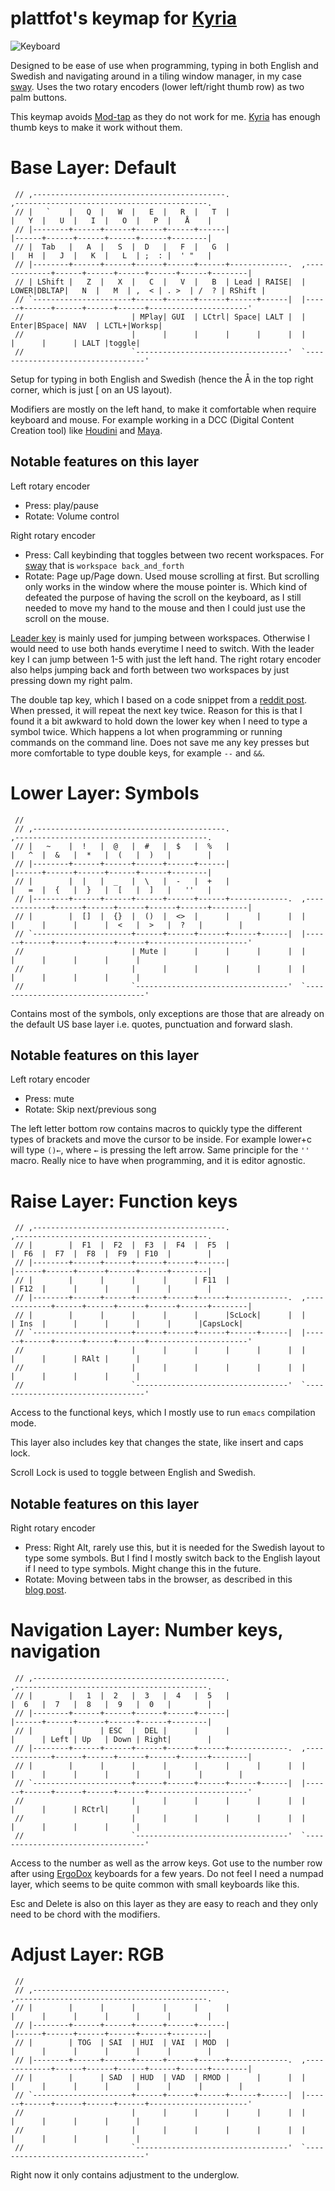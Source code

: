 # plattfot's keymap for [Kyria](https://github.com/splitkb/kyria)

![Keyboard](https://i.imgur.com/Pvsm973l.jpg)

Designed to be ease of use when programming, typing in both English
and Swedish and navigating around in a tiling window manager, in my
case [sway](https://swaywm.org/). Uses the two rotary encoders (lower
left/right thumb row) as two palm buttons.

This keymap avoids [Mod-tap](https://docs.qmk.fm/#/mod_tap) as they do
not work for me. [Kyria](https://github.com/splitkb/kyria) has enough
thumb keys to make it work without them.


# Base Layer: Default
```
 // ,-------------------------------------------.                              ,-------------------------------------------.
 // |   `    |   Q  |   W  |   E  |   R  |   T  |                              |   Y  |   U  |   I  |   O  |   P  |   Å    |
 // |--------+------+------+------+------+------|                              |------+------+------+------+------+--------|
 // |  Tab   |   A  |   S  |  D   |   F  |   G  |                              |   H  |   J  |   K  |   L  | ;  : |  ' "   |
 // |--------+------+------+------+------+------+-------------.  ,-------------+------+------+------+------+------+--------|
 // | LShift |   Z  |   X  |   C  |   V  |   B  | Lead | RAISE|  | LOWER|DBLTAP|   N  |   M  | ,  < | . >  | /  ? | RShift |
 // `----------------------+------+------+------+------+------|  |------+------+------+------+------+----------------------'
 //                        | MPlay| GUI  | LCtrl| Space| LALT |  | Enter|BSpace| NAV  | LCTL+|Worksp|
 //                        |      |      |      |      |      |  |      |      |      | LALT |toggle|
 //                        `----------------------------------'  `----------------------------------'
```

Setup for typing in both English and Swedish (hence the Å in the top
right corner, which is just [ on an US layout).

Modifiers are mostly on the left hand, to make it comfortable when
require keyboard and mouse. For example working in a DCC (Digital
Content Creation tool) like [Houdini](https://www.sidefx.com/) and
[Maya](https://www.autodesk.com/products/maya/overview).

## Notable features on this layer

Left rotary encoder
- Press: play/pause
- Rotate: Volume control

Right rotary encoder
- Press: Call keybinding that toggles between two recent workspaces.
         For [sway](https://swaywm.org/) that is `workspace
         back_and_forth`
- Rotate: Page up/Page down. Used mouse scrolling at first. But
          scrolling only works in the window where the mouse pointer
          is. Which kind of defeated the purpose of having the scroll
          on the keyboard, as I still needed to move my hand to the
          mouse and then I could just use the scroll on the mouse.

[Leader key](https://docs.qmk.fm/#/feature_leader_key) is mainly used
for jumping between workspaces. Otherwise I would need to use both
hands everytime I need to switch. With the leader key I can jump
between 1-5 with just the left hand. The right rotary encoder also
helps jumping back and forth between two workspaces by just pressing
down my right palm.

The double tap key, which I based on a code snippet from a
[reddit post](https://www.reddit.com/r/olkb/comments/citkbx/double_key_press_modifier_qmkwould_work_like/ev9cue8).
When pressed, it will repeat the next key twice. Reason for this is
that I found it a bit awkward to hold down the lower key when I need
to type a symbol twice. Which happens a lot when programming or
running commands on the command line. Does not save me any key presses
but more comfortable to type double keys, for example `--` and `&&`.

# Lower Layer: Symbols
```
 //
 // ,-------------------------------------------.                              ,-------------------------------------------.
 // |   ~    |  !   |  @   |  #   |  $   |  %   |                              |   ^  |  &   |  *   |  (   |  )   |        |
 // |--------+------+------+------+------+------|                              |------+------+------+------+------+--------|
 // |        |  |   |  _   |  \   |  -   |  +   |                              |   =  |  {   |  }   |  [   |  ]   |   ''   |
 // |--------+------+------+------+------+------+-------------.  ,-------------+------+------+------+------+------+--------|
 // |        |  []  |  {}  |  ()  |  <>  |      |      |      |  |      |      |      |      |  <   |  >   |  ?   |        |
 // `----------------------+------+------+------+------+------|  |------+------+------+------+------+----------------------'
 //                        | Mute |      |      |      |      |  |      |      |      |      |      |
 //                        |      |      |      |      |      |  |      |      |      |      |      |
 //                        `----------------------------------'  `----------------------------------'
```

Contains most of the symbols, only exceptions are those that are
already on the default US base layer i.e. quotes, punctuation and
forward slash.

## Notable features on this layer

Left rotary encoder
- Press: mute
- Rotate: Skip next/previous song

The left letter bottom row contains macros to quickly type the
different types of brackets and move the cursor to be inside. For
example lower+c will type `()←`, where `←` is pressing the left arrow.
Same principle for the `''` macro. Really nice to have when
programming, and it is editor agnostic.

# Raise Layer: Function keys
```
 // ,-------------------------------------------.                              ,-------------------------------------------.
 // |        |  F1  |  F2  |  F3  |  F4  |  F5  |                              |  F6  |  F7  |  F8  |  F9  | F10  |        |
 // |--------+------+------+------+------+------|                              |------+------+------+------+------+--------|
 // |        |      |      |      |      | F11  |                              | F12  |      |      |      |      |        |
 // |--------+------+------+------+------+------+-------------.  ,-------------+------+------+------+------+------+--------|
 // |        |      |      |      |      |      |ScLock|      |  |      | Ins  |      |      |      |      |      |CapsLock|
 // `----------------------+------+------+------+------+------|  |------+------+------+------+------+----------------------'
 //                        |      |      |      |      |      |  |      |      |      | RAlt |      |
 //                        |      |      |      |      |      |  |      |      |      |      |      |
 //                        `----------------------------------'  `----------------------------------'
```

Access to the functional keys, which I mostly use to run `emacs`
compilation mode.

This layer also includes key that changes the state, like insert and
caps lock.

Scroll Lock is used to toggle between English and Swedish.

## Notable features on this layer

Right rotary encoder
- Press: Right Alt, rarely use this, but it is needed for the Swedish
         layout to type some symbols. But I find I mostly switch back
         to the English layout if I need to type symbols. Might change
         this in the future.
- Rotate: Moving between tabs in the browser, as described in this
          [blog post](https://docs.splitkb.com/hc/en-us/articles/360010513760-How-can-I-use-a-rotary-encoder-).

# Navigation Layer: Number keys, navigation
```
 // ,-------------------------------------------.                              ,-------------------------------------------.
 // |        |   1  |  2   |  3   |  4   |  5   |                              |  6   |  7   |  8   |  9   |  0   |        |
 // |--------+------+------+------+------+------|                              |------+------+------+------+------+--------|
 // |        |      | ESC  |  DEL |      |      |                              |      | Left | Up   | Down | Right|        |
 // |--------+------+------+------+------+------+-------------.  ,-------------+------+------+------+------+------+--------|
 // |        |      |      |      |      |      |      |      |  |      |      |      |      |      |      |      |        |
 // `----------------------+------+------+------+------+------|  |------+------+------+------+------+----------------------'
 //                        |      |      |      |      |      |  |      |      |      | RCtrl|      |
 //                        |      |      |      |      |      |  |      |      |      |      |      |
 //                        `----------------------------------'  `----------------------------------'
```

Access to the number as well as the arrow keys. Got use to the number
row after using [ErgoDox](https://www.ergodox.io/) keyboards for a few
years. Do not feel I need a numpad layer, which seems to be quite
common with small keyboards like this.

Esc and Delete is also on this layer as they are easy to reach and they
only need to be chord with the modifiers.

# Adjust Layer: RGB
```
 //
 // ,-------------------------------------------.                              ,-------------------------------------------.
 // |        |      |      |      |      |      |                              |      |      |      |      |      |        |
 // |--------+------+------+------+------+------|                              |------+------+------+------+------+--------|
 // |        | TOG  | SAI  | HUI  | VAI  | MOD  |                              |      |      |      |      |      |        |
 // |--------+------+------+------+------+------+-------------.  ,-------------+------+------+------+------+------+--------|
 // |        |      | SAD  | HUD  | VAD  | RMOD |      |      |  |      |      |      |      |      |      |      |        |
 // `----------------------+------+------+------+------+------|  |------+------+------+------+------+----------------------'
 //                        |      |      |      |      |      |  |      |      |      |      |      |
 //                        |      |      |      |      |      |  |      |      |      |      |      |
 //                        `----------------------------------'  `----------------------------------'
```

Right now it only contains adjustment to the underglow.
